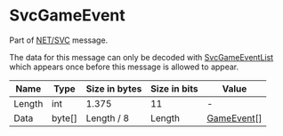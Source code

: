 # SvcGameEvent

Part of [NET/SVC](../netsvc.md) message.

The data for this message can only be decoded with [SvcGameEventList](./svcgameeventlist.md) which appears once before this message is allowed to appear.

| Name | Type | Size in bytes | Size in bits | Value |
| --- | --- | --- | --- | --- |
| Length | int | 1.375 | 11 | - |
| Data | byte[] | Length / 8 | Length | [GameEvent[]](../gameevent.md) |
